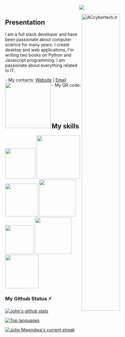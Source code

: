 <p align="center">
  <a href="https://github.com/kevzero/presentation/blob/main/welcome-to-my-world.png">
    <img src="https://github.com/kevzero/presentation/blob/main/welcome-to-my-world.png">
  </a>
</p>
<p><img align="right" width="50%" src="https://github.com/kevzero/presentation/blob/main/my_js.gif" alt="ACcybertech.it"/></p>
  <h2>Presentation</h2>
  <p>I am a full stack developer and have been passionate about computer science for many years.
  I create desktop and web applications, I'm writing two books on Python and Javascript programming. I am passionate about everything related to IT.</p>
  - My contacts: <a href="https:www.accybertech.it">Website</a>   |  <a href="mailto:accybertech@outlook.it">Email</a> </br>
  - My QR code:<img src="https://github.com/kevzero/presentation/blob/main/images/ACCYBERTECH.jpg" align="left" width="150"/>
<br/>
<br/>
<br/>
<br/>
<br/>
<br/>
<h2 font-weight="bold">My skills</h2>
<div>
<img src="https://github.com/kevzero/presentation/blob/main/images/html_css_js.png" width="100"/>
<img src="https://github.com/kevzero/presentation/blob/main/images/Python.jpg" width="142"/>
<img src="https://github.com/kevzero/presentation/blob/main/images/Php.jpg" width="108"/>
<img src="https://github.com/kevzero/presentation/blob/main/images/c.jpg" width="121"/>
<img src="https://github.com/kevzero/presentation/blob/main/images/C%2B%2B.jpg" width="94"/>
<img src="https://github.com/kevzero/presentation/blob/main/images/java.jpg" width="120"/>
<img src="https://github.com/kevzero/presentation/blob/main/images/sql-mysql.jpg" width="110"/>
</div>

### My Github Status ⚡

 [![John's github stats](https://bad-apple-github-readme.vercel.app/api?username=kevzero&show_icons=true&count_private=true&line_height=20&icon_color=00b3ff&theme=blue-green&title_color=00b3ff)](#)
 
 [![Top languages](https://github-readme-mwendwa.vercel.app/api/top-langs/?username=kevzero&layout=compact&count_private=true&theme=blue-green&title_color=00b3ff)](#)

[![John Mwendwa's current streak](https://github-readme-streak-stats-blush.vercel.app/?user=kevzero&count_private=true&theme=blue-green&title_color=00b3ff)](#)


